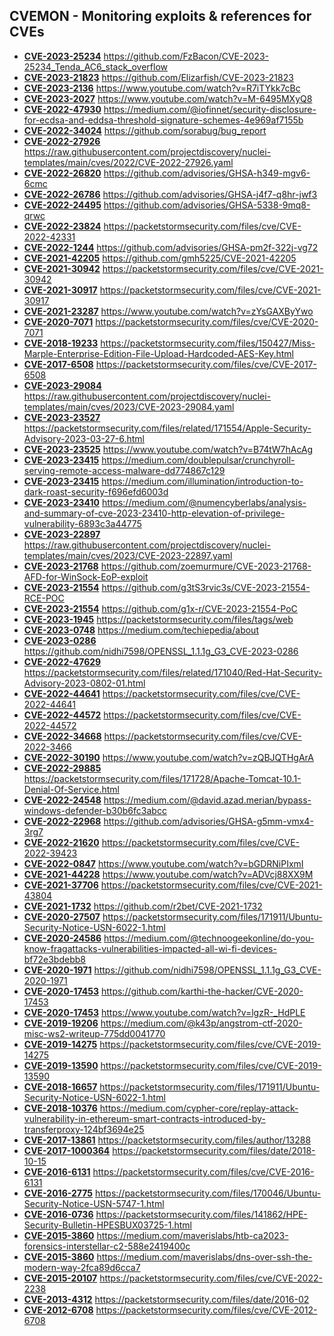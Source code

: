 ## CVEMON - Monitoring exploits & references for CVEs
- **[CVE-2023-25234](https://in.scanfactory.io/cvemon/CVE-2023-25234.html)** https://github.com/FzBacon/CVE-2023-25234_Tenda_AC6_stack_overflow
- **[CVE-2023-21823](https://in.scanfactory.io/cvemon/CVE-2023-21823.html)** https://github.com/Elizarfish/CVE-2023-21823
- **[CVE-2023-2136](https://in.scanfactory.io/cvemon/CVE-2023-2136.html)** https://www.youtube.com/watch?v=R7iTYkk7cBc
- **[CVE-2023-2027](https://in.scanfactory.io/cvemon/CVE-2023-2027.html)** https://www.youtube.com/watch?v=M-6495MXyQ8
- **[CVE-2022-47930](https://in.scanfactory.io/cvemon/CVE-2022-47930.html)** https://medium.com/@iofinnet/security-disclosure-for-ecdsa-and-eddsa-threshold-signature-schemes-4e969af7155b
- **[CVE-2022-34024](https://in.scanfactory.io/cvemon/CVE-2022-34024.html)** https://github.com/sorabug/bug_report
- **[CVE-2022-27926](https://in.scanfactory.io/cvemon/CVE-2022-27926.html)** https://raw.githubusercontent.com/projectdiscovery/nuclei-templates/main/cves/2022/CVE-2022-27926.yaml
- **[CVE-2022-26820](https://in.scanfactory.io/cvemon/CVE-2022-26820.html)** https://github.com/advisories/GHSA-h349-mgv6-6cmc
- **[CVE-2022-26786](https://in.scanfactory.io/cvemon/CVE-2022-26786.html)** https://github.com/advisories/GHSA-j4f7-q8hr-jwf3
- **[CVE-2022-24495](https://in.scanfactory.io/cvemon/CVE-2022-24495.html)** https://github.com/advisories/GHSA-5338-9mq8-qrwc
- **[CVE-2022-23824](https://in.scanfactory.io/cvemon/CVE-2022-23824.html)** https://packetstormsecurity.com/files/cve/CVE-2022-42331
- **[CVE-2022-1244](https://in.scanfactory.io/cvemon/CVE-2022-1244.html)** https://github.com/advisories/GHSA-pm2f-322j-vg72
- **[CVE-2021-42205](https://in.scanfactory.io/cvemon/CVE-2021-42205.html)** https://github.com/gmh5225/CVE-2021-42205
- **[CVE-2021-30942](https://in.scanfactory.io/cvemon/CVE-2021-30942.html)** https://packetstormsecurity.com/files/cve/CVE-2021-30942
- **[CVE-2021-30917](https://in.scanfactory.io/cvemon/CVE-2021-30917.html)** https://packetstormsecurity.com/files/cve/CVE-2021-30917
- **[CVE-2021-23287](https://in.scanfactory.io/cvemon/CVE-2021-23287.html)** https://www.youtube.com/watch?v=zYsGAXByYwo
- **[CVE-2020-7071](https://in.scanfactory.io/cvemon/CVE-2020-7071.html)** https://packetstormsecurity.com/files/cve/CVE-2020-7071
- **[CVE-2018-19233](https://in.scanfactory.io/cvemon/CVE-2018-19233.html)** https://packetstormsecurity.com/files/150427/Miss-Marple-Enterprise-Edition-File-Upload-Hardcoded-AES-Key.html
- **[CVE-2017-6508](https://in.scanfactory.io/cvemon/CVE-2017-6508.html)** https://packetstormsecurity.com/files/cve/CVE-2017-6508
- **[CVE-2023-29084](https://in.scanfactory.io/cvemon/CVE-2023-29084.html)** https://raw.githubusercontent.com/projectdiscovery/nuclei-templates/main/cves/2023/CVE-2023-29084.yaml
- **[CVE-2023-23527](https://in.scanfactory.io/cvemon/CVE-2023-23527.html)** https://packetstormsecurity.com/files/related/171554/Apple-Security-Advisory-2023-03-27-6.html
- **[CVE-2023-23525](https://in.scanfactory.io/cvemon/CVE-2023-23525.html)** https://www.youtube.com/watch?v=B74tW7hAcAg
- **[CVE-2023-23415](https://in.scanfactory.io/cvemon/CVE-2023-23415.html)** https://medium.com/doublepulsar/crunchyroll-serving-remote-access-malware-dd774867c129
- **[CVE-2023-23415](https://in.scanfactory.io/cvemon/CVE-2023-23415.html)** https://medium.com/illumination/introduction-to-dark-roast-security-f696efd6003d
- **[CVE-2023-23410](https://in.scanfactory.io/cvemon/CVE-2023-23410.html)** https://medium.com/@numencyberlabs/analysis-and-summary-of-cve-2023-23410-http-elevation-of-privilege-vulnerability-6893c3a44775
- **[CVE-2023-22897](https://in.scanfactory.io/cvemon/CVE-2023-22897.html)** https://raw.githubusercontent.com/projectdiscovery/nuclei-templates/main/cves/2023/CVE-2023-22897.yaml
- **[CVE-2023-21768](https://in.scanfactory.io/cvemon/CVE-2023-21768.html)** https://github.com/zoemurmure/CVE-2023-21768-AFD-for-WinSock-EoP-exploit
- **[CVE-2023-21554](https://in.scanfactory.io/cvemon/CVE-2023-21554.html)** https://github.com/g3tS3rvic3s/CVE-2023-21554-RCE-POC
- **[CVE-2023-21554](https://in.scanfactory.io/cvemon/CVE-2023-21554.html)** https://github.com/g1x-r/CVE-2023-21554-PoC
- **[CVE-2023-1945](https://in.scanfactory.io/cvemon/CVE-2023-1945.html)** https://packetstormsecurity.com/files/tags/web
- **[CVE-2023-0748](https://in.scanfactory.io/cvemon/CVE-2023-0748.html)** https://medium.com/techiepedia/about
- **[CVE-2023-0286](https://in.scanfactory.io/cvemon/CVE-2023-0286.html)** https://github.com/nidhi7598/OPENSSL_1.1.1g_G3_CVE-2023-0286
- **[CVE-2022-47629](https://in.scanfactory.io/cvemon/CVE-2022-47629.html)** https://packetstormsecurity.com/files/related/171040/Red-Hat-Security-Advisory-2023-0802-01.html
- **[CVE-2022-44641](https://in.scanfactory.io/cvemon/CVE-2022-44641.html)** https://packetstormsecurity.com/files/cve/CVE-2022-44641
- **[CVE-2022-44572](https://in.scanfactory.io/cvemon/CVE-2022-44572.html)** https://packetstormsecurity.com/files/cve/CVE-2022-44572
- **[CVE-2022-34668](https://in.scanfactory.io/cvemon/CVE-2022-34668.html)** https://packetstormsecurity.com/files/cve/CVE-2022-3466
- **[CVE-2022-30190](https://in.scanfactory.io/cvemon/CVE-2022-30190.html)** https://www.youtube.com/watch?v=zQBJQTHgArA
- **[CVE-2022-29885](https://in.scanfactory.io/cvemon/CVE-2022-29885.html)** https://packetstormsecurity.com/files/171728/Apache-Tomcat-10.1-Denial-Of-Service.html
- **[CVE-2022-24548](https://in.scanfactory.io/cvemon/CVE-2022-24548.html)** https://medium.com/@david.azad.merian/bypass-windows-defender-b30b6fc3abcc
- **[CVE-2022-22968](https://in.scanfactory.io/cvemon/CVE-2022-22968.html)** https://github.com/advisories/GHSA-g5mm-vmx4-3rg7
- **[CVE-2022-21620](https://in.scanfactory.io/cvemon/CVE-2022-21620.html)** https://packetstormsecurity.com/files/cve/CVE-2022-39423
- **[CVE-2022-0847](https://in.scanfactory.io/cvemon/CVE-2022-0847.html)** https://www.youtube.com/watch?v=bGDRNiPIxmI
- **[CVE-2021-44228](https://in.scanfactory.io/cvemon/CVE-2021-44228.html)** https://www.youtube.com/watch?v=ADVcj88XX9M
- **[CVE-2021-37706](https://in.scanfactory.io/cvemon/CVE-2021-37706.html)** https://packetstormsecurity.com/files/cve/CVE-2021-43804
- **[CVE-2021-1732](https://in.scanfactory.io/cvemon/CVE-2021-1732.html)** https://github.com/r2bet/CVE-2021-1732
- **[CVE-2020-27507](https://in.scanfactory.io/cvemon/CVE-2020-27507.html)** https://packetstormsecurity.com/files/171911/Ubuntu-Security-Notice-USN-6022-1.html
- **[CVE-2020-24586](https://in.scanfactory.io/cvemon/CVE-2020-24586.html)** https://medium.com/@technoogeekonline/do-you-know-fragattacks-vulnerabilities-impacted-all-wi-fi-devices-bf72e3bdebb8
- **[CVE-2020-1971](https://in.scanfactory.io/cvemon/CVE-2020-1971.html)** https://github.com/nidhi7598/OPENSSL_1.1.1g_G3_CVE-2020-1971
- **[CVE-2020-17453](https://in.scanfactory.io/cvemon/CVE-2020-17453.html)** https://github.com/karthi-the-hacker/CVE-2020-17453
- **[CVE-2020-17453](https://in.scanfactory.io/cvemon/CVE-2020-17453.html)** https://www.youtube.com/watch?v=lgzR-_HdPLE
- **[CVE-2019-19206](https://in.scanfactory.io/cvemon/CVE-2019-19206.html)** https://medium.com/@k43p/angstrom-ctf-2020-misc-ws2-writeup-775dd0041770
- **[CVE-2019-14275](https://in.scanfactory.io/cvemon/CVE-2019-14275.html)** https://packetstormsecurity.com/files/cve/CVE-2019-14275
- **[CVE-2019-13590](https://in.scanfactory.io/cvemon/CVE-2019-13590.html)** https://packetstormsecurity.com/files/cve/CVE-2019-13590
- **[CVE-2018-16657](https://in.scanfactory.io/cvemon/CVE-2018-16657.html)** https://packetstormsecurity.com/files/171911/Ubuntu-Security-Notice-USN-6022-1.html
- **[CVE-2018-10376](https://in.scanfactory.io/cvemon/CVE-2018-10376.html)** https://medium.com/cypher-core/replay-attack-vulnerability-in-ethereum-smart-contracts-introduced-by-transferproxy-124bf3694e25
- **[CVE-2017-13861](https://in.scanfactory.io/cvemon/CVE-2017-13861.html)** https://packetstormsecurity.com/files/author/13288
- **[CVE-2017-1000364](https://in.scanfactory.io/cvemon/CVE-2017-1000364.html)** https://packetstormsecurity.com/files/date/2018-10-15
- **[CVE-2016-6131](https://in.scanfactory.io/cvemon/CVE-2016-6131.html)** https://packetstormsecurity.com/files/cve/CVE-2016-6131
- **[CVE-2016-2775](https://in.scanfactory.io/cvemon/CVE-2016-2775.html)** https://packetstormsecurity.com/files/170046/Ubuntu-Security-Notice-USN-5747-1.html
- **[CVE-2016-0736](https://in.scanfactory.io/cvemon/CVE-2016-0736.html)** https://packetstormsecurity.com/files/141862/HPE-Security-Bulletin-HPESBUX03725-1.html
- **[CVE-2015-3860](https://in.scanfactory.io/cvemon/CVE-2015-3860.html)** https://medium.com/maverislabs/htb-ca2023-forensics-interstellar-c2-588e2419400c
- **[CVE-2015-3860](https://in.scanfactory.io/cvemon/CVE-2015-3860.html)** https://medium.com/maverislabs/dns-over-ssh-the-modern-way-2fca89d6cca7
- **[CVE-2015-20107](https://in.scanfactory.io/cvemon/CVE-2015-20107.html)** https://packetstormsecurity.com/files/cve/CVE-2022-2238
- **[CVE-2013-4312](https://in.scanfactory.io/cvemon/CVE-2013-4312.html)** https://packetstormsecurity.com/files/date/2016-02
- **[CVE-2012-6708](https://in.scanfactory.io/cvemon/CVE-2012-6708.html)** https://packetstormsecurity.com/files/cve/CVE-2012-6708

